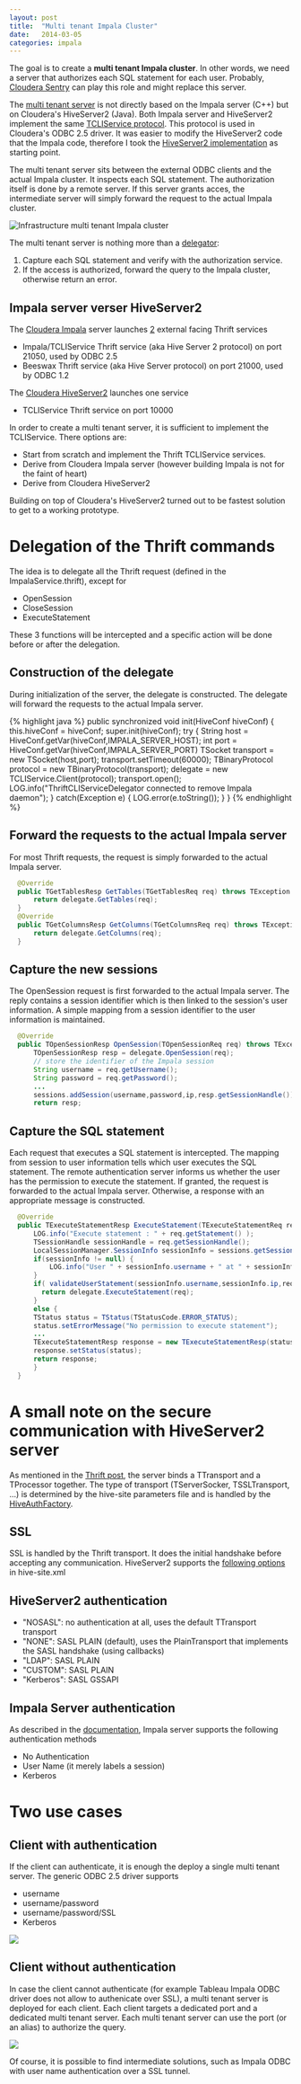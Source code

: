 ```yaml
---
layout: post
title:  "Multi tenant Impala Cluster"
date:   2014-03-05
categories: impala 
---
```


The goal is to create a **multi tenant Impala cluster**. In other words, we need a server that authorizes each SQL statement for each user. Probably, [Cloudera Sentry](http://www.cloudera.com/content/cloudera/en/products-and-services/cdh/sentry.html) can play this role and might replace this server. 

The [multi tenant server](http://github.com/pauldeschacht/cloudera-hive) is not directly based on the Impala server (C++) but on Cloudera's HiveServer2 (Java). Both Impala server and HiveServer2 implement the same [TCLIService protocol](https://github.com/cloudera/Impala/blob/master/common/thrift/ImpalaService.thrift). This protocol is used in Cloudera's ODBC 2.5 driver. It was easier to modify the HiveServer2 code that the Impala code, therefore I took the [HiveServer2 implementation](https://github.com/cloudera/hive/tree/cdh4.5.0-release) as starting point.

The multi tenant server sits between the external ODBC clients and the actual Impala cluster. It inspects each SQL statement. The authorization itself is done by a remote server. If this server grants acces, the intermediate server will simply forward the request to the actual Impala cluster.

![Infrastructure multi tenant Impala cluster](/images/infra_impala.gif)

The multi tenant server is nothing more than a [delegator](http://en.wikipedia.org/wiki/Delegation_pattern):
1. Capture each SQL statement and verify with the authorization service.
2. If the access is authorized, forward the query to the Impala cluster, otherwise return an error.

## Impala server verser HiveServer2

The [Cloudera Impala](https://github.com/cloudera/Impala) server launches [2](https://github.com/cloudera/Impala/blob/master/be/src/service/impala-server.cc#L1773) external facing Thrift services

* Impala/TCLIService Thrift service (aka Hive Server 2 protocol)  on port 21050, used by ODBC 2.5
* Beeswax Thrift service (aka Hive Server protocol) on port 21000, used by ODBC 1.2

The [Cloudera HiveServer2](https://github.com/pauldeschacht/hive/tree/cdh4.5.0-release/service/src/java/org/apache/hive/service) launches one service

* TCLIService Thrift service on port 10000

In order to create a multi tenant server, it is sufficient to implement the TCLIService. There options are:

* Start from scratch and implement the Thrift TCLIService services. 
* Derive from Cloudera Impala server (however building Impala is not for the faint of heart)
* Derive from Cloudera HiveServer2

Building on top of Cloudera's HiveServer2 turned out to be fastest solution to get to a working prototype.

# Delegation of the Thrift commands

The idea is to delegate all the Thrift request (defined in the ImpalaService.thrift), except for 
* OpenSession
* CloseSession
* ExecuteStatement

These 3 functions will be intercepted and a specific action will be done before or after the delegation.

## Construction of the delegate

During initialization of the server, the delegate is constructed. The delegate will forward the requests to the actual Impala server.


{% highlight java %}
  public synchronized void init(HiveConf hiveConf) {
    this.hiveConf = hiveConf;
    super.init(hiveConf);
    try {
        String host = HiveConf.getVar(hiveConf,IMPALA_SERVER_HOST);
        int port = HiveConf.getVar(hiveConf,IMPALA_SERVER_PORT)
        TSocket transport = new TSocket(host,port);
        transport.setTimeout(60000);
        TBinaryProtocol protocol = new TBinaryProtocol(transport);
        delegate = new TCLIService.Client(protocol);
        transport.open();
        LOG.info("ThriftCLIServiceDelegator connected to remove Impala daemon");
    }
    catch(Exception e) {
        LOG.error(e.toString());
    }
  }
{% endhighlight %}

## Forward the requests to the actual Impala server

For most Thrift requests, the request is simply forwarded to the actual Impala server.

```Java
  @Override
  public TGetTablesResp GetTables(TGetTablesReq req) throws TException {
      return delegate.GetTables(req);
  }
  @Override
  public TGetColumnsResp GetColumns(TGetColumnsReq req) throws TException {
      return delegate.GetColumns(req);
  }
```

## Capture the new sessions

The OpenSession request is first forwarded to the actual Impala server. The reply contains a session identifier which is then linked to the session's user information. A simple mapping from a session identifier to the user information is maintained.

```Java
  @Override
  public TOpenSessionResp OpenSession(TOpenSessionReq req) throws TException {
      TOpenSessionResp resp = delegate.OpenSession(req);
      // store the identifier of the Impala session
      String username = req.getUsername();
      String password = req.getPassword();
      ...
      sessions.addSession(username,password,ip,resp.getSessionHandle());
      return resp;
```

## Capture the SQL statement 

Each request that executes a SQL statement is intercepted. The mapping from session to user information tells which user executes the SQL statement. The remote authentication server informs us whether the user has the permission to execute the statement. If granted, the request is forwarded to the actual Impala server. Otherwise, a response with an appropriate message is constructed.

```Java
  @Override
  public TExecuteStatementResp ExecuteStatement(TExecuteStatementReq req) throws TException {
      LOG.info("Execute statement : " + req.getStatement() );
      TSessionHandle sessionHandle = req.getSessionHandle();
      LocalSessionManager.SessionInfo sessionInfo = sessions.getSession(sessionHandle);
      if(sessionInfo != null) {
          LOG.info("User " + sessionInfo.username + " at " + sessionInfo.ip);
      }
      if( validateUserStatement(sessionInfo.username,sessionInfo.ip,req.getStatement() == true) {
        return delegate.ExecuteStatement(req);
      }
      else {
      TStatus status = TStatus(TStatusCode.ERROR_STATUS);
      status.setErrorMessage("No permission to execute statement");
      ...
      TExecuteStatementResp response = new TExecuteStatementResp(status);
      response.setStatus(status);
      return response;
      }
  }
```


# A small note on the secure communication with HiveServer2 server

As mentioned in the [Thrift post](pauldeschacht.github.io/thrift/2014/02/27/Understanding-Trift.html#additional_information), the server binds a TTransport and a TProcessor together. The type of transport (TServerSocker, TSSLTransport, ...) is determined by the hive-site parameters file and is handled by the [HiveAuthFactory](https://github.com/pauldeschacht/hive/blob/cdh4.5.0-release/service/src/java/org/apache/hive/service/auth/HiveAuthFactory.java#L118).

## SSL 

SSL is handled by the Thrift transport. It does the initial handshake before accepting any communication. HiveServer2 supports the [following options](https://github.com/pauldeschacht/hive/blob/cdh4-0.10.0_4.5.0/service/src/java/org/apache/hive/service/auth/HiveAuthFactory.java#L50) in hive-site.xml

## HiveServer2 authentication

* "NOSASL": no authentication at all, uses the default TTransport transport
* "NONE": SASL PLAIN  (default), uses the PlainTransport that implements the SASL handshake (using callbacks)
* "LDAP": SASL PLAIN
* "CUSTOM": SASL PLAIN
* "Kerberos": SASL GSSAPI

## Impala Server authentication 

As described in the [documentation](http://www.cloudera.com/content/cloudera-content/cloudera-docs/Connectors/PDF/Cloudera-ODBC-Driver-for-Impala-Install-Guide.pdf), Impala server supports the following authentication methods
* No Authentication
* User Name (it merely labels a session)
* Kerberos

# Two use cases

## Client with authentication

If the client can authenticate, it is enough the deploy a single multi tenant server. The generic ODBC 2.5 driver supports 

* username
* username/password
* username/password/SSL
* Kerberos

![](/images/Multitenant_Security_Thrift.gif)

## Client without authentication

In case the client cannot authenticate (for example Tableau Impala ODBC driver does not allow to authenicate over SSL), a multi tenant server is deployed for each client. Each client targets a dedicated port and a dedicated multi tenant server. Each multi tenant server can use the port (or an alias) to authorize the query.

![](/images/Multitenant_Security_SSL.gif)

Of course, it is possible to find intermediate solutions, such as Impala ODBC with user name authentication over a SSL tunnel.
